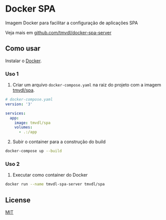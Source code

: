 # Docker SPA

Imagem Docker para facilitar a configuração de aplicações SPA

Veja mais em [github.com/tmvdl/docker-spa-server](https://github.com/tmvdl/docker-spa-server)

## Como usar

Instalar o [Docker](https://docs.docker.com/engine/install/).

### Uso 1

1. Criar um arquivo `docker-compose.yaml` na raiz do projeto com a imagem [tmvdl/spa](https://hub.docker.com/r/tmvdl/spa).

```yaml
# docker-compose.yaml
version: '3'

services:
  app:
    image: tmvdl/spa
    volumes:
      - .:/app
```

2. Subir o container para a construção do build

```bash
docker-compose up --build
```

### Uso 2

1. Executar como container do Docker

```sh
docker run --name tmvdl-spa-server tmvdl/spa
```

## License

[MIT](https://github.com/tmvdl/docker-node/blob/main/LICENSE)
